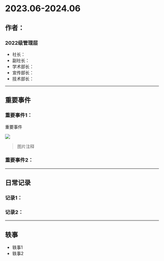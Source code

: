 # 2023.06-2024.06

## 作者：

### 2022级管理层
- 社长：
- 副社长：
- 学术部长：
- 宣传部长：
- 技术部长：


---
## 重要事件
### 重要事件1：
重要事件

![](图片路径)

> 图片注释
> 
### 重要事件2：

---
## 日常记录
### 记录1：

### 记录2：

---
## 轶事
- 轶事1
- 轶事2